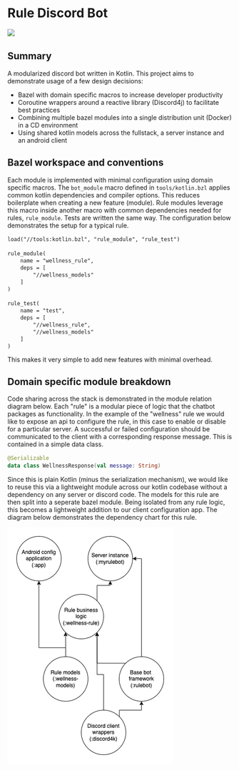 # Rule Discord Bot

![](https://d381-2601-602-9080-2580-00-b398.ngrok.io/buildStatus/icon/?build=0&job=honkbot)

## Summary

A modularized discord bot written in Kotlin. This project aims to demonstrate usage of a few design decisions:

- Bazel with domain specific macros to increase developer productivity
- Coroutine wrappers around a reactive library (Discord4j) to facilitate best practices
- Combining multiple bazel modules into a single distribution unit (Docker) in a CD environment
- Using shared kotlin models across the fullstack, a server instance and an android client

## Bazel workspace and conventions

Each module is implemented with minimal configuration using domain specific macros. The `bot_module`
macro defined in `tools/kotlin.bzl` applies common kotlin dependencies and compiler options. This reduces
boilerplate when creating a new feature (module). Rule modules leverage this macro inside another macro with common
dependencies needed for rules, `rule_module`. Tests are written the same way. The configuration below demonstrates the setup for
a typical rule. 

```
load("//tools:kotlin.bzl", "rule_module", "rule_test")

rule_module(
    name = "wellness_rule",
    deps = [
        "//wellness_models"
    ]
)

rule_test(
    name = "test",
    deps = [
        "//wellness_rule",
        "//wellness_models"
    ]
)
```

This makes it very simple to add new features with minimal overhead.

## Domain specific module breakdown

Code sharing across the stack is demonstrated in the module relation diagram below. Each "rule" is a modular piece of
logic that the chatbot packages as functionality. In the example of the "wellness" rule we would like to expose an api
to configure the rule, in this case to enable or disable for a particular server. A successful or failed configuration
should be communicated to the client with a corresponding response message. This is contained in a simple data class.

```kotlin
@Serializable
data class WellnessResponse(val message: String)
```

Since this is plain Kotlin (minus the serialization mechanism), we would like to reuse this via a lightweight module across our kotlin codebase
without a dependency on any server or discord code. The models for this rule are then split into a seperate bazel module.
Being isolated from any rule logic, this becomes a lightweight addition to our client configuration app. The diagram
below demonstrates the dependency chart for this rule.

![Shared code across server and client](docs/images/rules.png)



